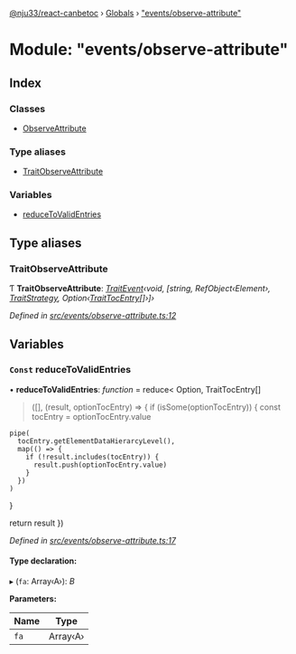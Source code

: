 [@nju33/react-canbetoc](../README.md) › [Globals](../globals.md) › ["events/observe-attribute"](_events_observe_attribute_.md)

# Module: "events/observe-attribute"

## Index

### Classes

* [ObserveAttribute](../classes/_events_observe_attribute_.observeattribute.md)

### Type aliases

* [TraitObserveAttribute](_events_observe_attribute_.md#traitobserveattribute)

### Variables

* [reduceToValidEntries](_events_observe_attribute_.md#const-reducetovalidentries)

## Type aliases

###  TraitObserveAttribute

Ƭ **TraitObserveAttribute**: *[TraitEvent](../interfaces/_events_event_.traitevent.md)‹void, [string, RefObject‹Element›, [TraitStrategy](../interfaces/_strategies_strategy_.traitstrategy.md), Option‹[TraitTocEntry](../interfaces/_entities_toc_entry_.traittocentry.md)[]›]›*

*Defined in [src/events/observe-attribute.ts:12](https://github.com/nju33/react-canbetoc/blob/77286e5/src/events/observe-attribute.ts#L12)*

## Variables

### `Const` reduceToValidEntries

• **reduceToValidEntries**: *function* = reduce<
  Option<TraitTocEntry>,
  TraitTocEntry[]
>([], (result, optionTocEntry) => {
  if (isSome(optionTocEntry)) {
    const tocEntry = optionTocEntry.value

    pipe(
      tocEntry.getElementDataHierarcyLevel(),
      map(() => {
        if (!result.includes(tocEntry)) {
          result.push(optionTocEntry.value)
        }
      })
    )
  }

  return result
})

*Defined in [src/events/observe-attribute.ts:17](https://github.com/nju33/react-canbetoc/blob/77286e5/src/events/observe-attribute.ts#L17)*

#### Type declaration:

▸ (`fa`: Array‹A›): *B*

**Parameters:**

Name | Type |
------ | ------ |
`fa` | Array‹A› |
